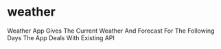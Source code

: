 # weather
Weather App Gives The Current Weather And Forecast For The Following Days 
The App Deals With Existing API
